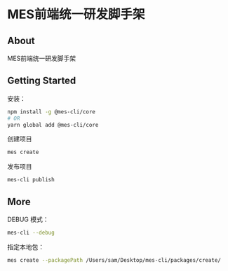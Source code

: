 # MES前端统一研发脚手架

## About

MES前端统一研发脚手架

## Getting Started

安装：

```bash
npm install -g @mes-cli/core
# OR
yarn global add @mes-cli/core
```

创建项目

```bash
mes create 
```

发布项目

```bash
mes-cli publish
```

## More

DEBUG 模式：

```bash
mes-cli --debug
```

指定本地包：

```bash
mes create --packagePath /Users/sam/Desktop/mes-cli/packages/create/
```
